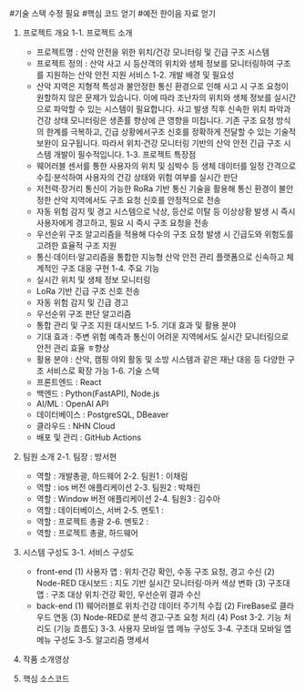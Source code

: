 #기술 스택 수정 필요
#핵심 코드 얻기
#예전 한이음 자료 얻기

1. 프로젝트 개요
   1-1. 프로젝트 소개
      - 프로젝트명 : 산악 안전을 위한 위치/건강 모니터링 및 긴급 구조 시스템
      - 프로젝트 정의 : 산악 사고 시 등산객의 위치와 생체 정보를 모니터링하여 구조를 지원하는 산악 안전 지원 서비스 
   1-2. 개발 배경 및 필요성
      - 산악 지역은 지형적 특성과 불안정한 통신 환경으로 인해 사고 시 구조 요청이  원할하지 않은 문제가 있습니다. 이에 따라 조난자의 위치와 생체 정보를 실시간으로 파악할 수 있는 시스템이 필요합니다. 사고 발생 직후 신속한 위치 파악과 건강 상태 모니터링은 생존률 향상에 큰 영향을 미칩니다. 기존 구조 요청 방식의 한계를 극복하고, 긴급 상황에서구조 신호를 정확하게 전달할 수 있는 기술적 보완이 요구됩니다. 따라서 위치·건강 모니터링 기반의 산악 안전 긴급 구조 시스템 개발이 필수적입니다.
   1-3. 프로젝트 특장점
      - 웨어러블 센서를 통한 사용자의 위치 및 심박수 등 생체 데이터를 일정 간격으로 수집·분석하여 사용자의 건강 상태와 위험 여부를 실시간 판단
      - 저전력·장거리 통신이 가능한 RoRa 기반 통신 기술을 활용해 통신 환경이 불안정한 산악 지역에서도 구조 요청 신호를 안정적으로 전송
      - 자동 위험 감지 및 경고 시스템으로 낙상, 등산로 이탈 등 이상상황 발생 시 즉시 사용자에게 경고하고, 필요 시 즉시 구조 요청을 전송
      - 우선순위 구조 알고리즘을 적용해 다수의 구조 요청 발생 시 긴급도와 위험도를 고려한 효율적 구조 지원
      - 통신·데이터·알고리즘을 통합한 지능형 산악 안전 관리 플랫폼으로 신속하고 체계적인 구조 대응 구현
   1-4. 주요 기능
      - 실시간 위치 및 생체 정보 모니터링
      - LoRa 기반 긴급 구조 신호 전송
      - 자동 위험 감지 및 긴급 경고
      - 우선순위 구조 판단 알고리즘
      - 통합 관리 및 구조 지원 대시보드
   1-5. 기대 효과 및 활용 분야
      - 기대 효과 : 주변 위험 예측과 통신이 어려운 지역에서도 실시간 모니터링으로 안전 관리 효율 ㅎ향상
      - 활용 분야 : 산악, 캠핑 야외 활동 및 소방 시스템과 같은 재난 대응 등 다양한 구조 서비스로 확장 가능
   1-6. 기술 스택
      - 프론트엔드 : React
	  - 백엔드 : Python(FastAPI), Node.js
	  - AI/ML : OpenAI API
	  - 데이터베이스 : PostgreSQL, DBeaver
	  - 클라우드 : NHN Cloud
	  - 배포 및 관리 : GitHub Actions
   
2. 팀원 소개
   2-1. 팀장 : 방서현
   	  - 역할 : 개발총괄, 하드웨어
   2-2. 팀원1 : 이채림
   	  - 역할 : ios 버전 애플리케이션
   2-3. 팀원2 : 박채린
   	  - 역할 : Window 버전 애플리케이션
   2-4. 팀원3 : 김수아
   	  - 역할 : 데이터베이스, 서버
   2-5. 멘토1 :
   	  - 역할 : 프로젝트 총괄
   2-6. 멘토2 :
   	  - 역할 : 프로젝트 총괄, 하드웨어

3. 시스템 구성도
   3-1. 서비스 구성도
   	  - front-end
   	    (1) 사용자 앱 : 위치·건강 확인, 수동 구조 요청, 경고 수신
   	    (2) Node-RED 대시보드 : 지도 기반 실시간 모니터링·마커 색상 변화
   	    (3) 구조대 앱 : 구조 대상 위치·건강 확인, 우선순위 결과 수신
   	  - back-end
   	    (1) 웨어러블로 위치·건강 데이터 주기적 수집
   	    (2) FireBase로 클라우드 연동
   	    (3) Node-RED로 분석 경고·구조 요청 처리
   	    (4) Post
   3-2. 기능 처리도 (기능 흐름도)
   3-3. 사용자 모바일 앱 메뉴 구성도
   3-4. 구조대 모바일 앱 메뉴 구성도
   3-5. 알고리즘 명세서
5. 작품 소개영상
6. 핵심 소스코드
